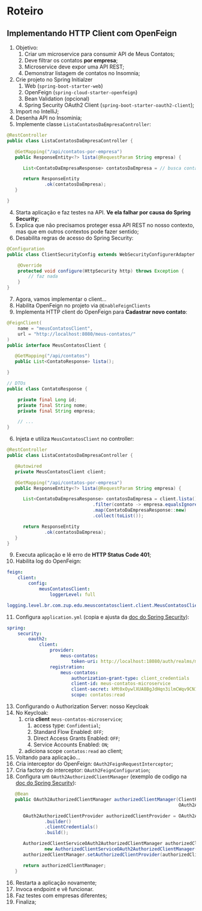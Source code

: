 # Roteiro

## Implementando HTTP Client com OpenFeign

1. Objetivo:
   1. Criar um microservice para consumir API de Meus Contatos;
   2. Deve filtrar os contatos **por empresa**;
   3. Microservice deve expor uma API REST;
   4. Demonstrar listagem de contatos no Insomnia;
2. Crie projeto no Spring Initialzer
   1. Web (`spring-boot-starter-web`)
   2. OpenFeign (`spring-cloud-starter-openfeign`)
   3. Bean Validation (opcional)
   4. Spring Security OAuth2 Client (`spring-boot-starter-oauth2-client`);
3. Import no IntelliJ;
5. Desenha API no Insominia;
6. Implemente classe `ListaContatosDaEmpresaController`:
```java
@RestController
public class ListaContatosDaEmpresaController {

   @GetMapping("/api/contatos-por-empresa")
   public ResponseEntity<?> lista(@RequestParam String empresa) {

      List<ContatoDaEmpresaResponse> contatosDaEmpresa = // busca contatos e filtra por empresa 

      return ResponseEntity
              .ok(contatosDaEmpresa);
   }

}
```
4. Starta aplicação e faz testes na API. **Ve ela falhar por causa do Spring Security**;
5. Explica que não precisamos proteger essa API REST no nosso contexto, mas que em outros contextos pode fazer sentido;
6. Desabilita regras de acesso do Spring Security:
```java
@Configuration
public class ClientSecurityConfig extends WebSecurityConfigurerAdapter {

    @Override
    protected void configure(HttpSecurity http) throws Exception {
        // faz nada
    }
}
```
7. Agora, vamos implementar o client...
8. Habilita OpenFeign no projeto via `@EnableFeignClients`
9. Implementa HTTP client do OpenFeign para **Cadastrar novo contato**:
```java
@FeignClient(
    name = "meusContatosClient",
    url = "http://localhost:8080/meus-contatos/"
)
public interface MeusContatosClient {

   @GetMapping("/api/contatos")
   public List<ContatoResponse> lista();

}

// DTOs
public class ContatoResponse {

    private final Long id;
    private final String nome;
    private final String empresa;

    // ...
}
```

6. Injeta e utiliza `MeusContatosClient` no controller:
```java
@RestController
public class ListaContatosDaEmpresaController {

   @Autowired
   private MeusContatosClient client;

   @GetMapping("/api/contatos-por-empresa")
   public ResponseEntity<?> lista(@RequestParam String empresa) {

      List<ContatoDaEmpresaResponse> contatosDaEmpresa = client.lista().stream()
                                .filter(contato -> empresa.equalsIgnoreCase(contato.getEmpresa()))
                                .map(ContatoDaEmpresaResponse::new)
                                .collect(toList());

      return ResponseEntity
              .ok(contatosDaEmpresa);
   }
}
```
9. Executa aplicação e lê erro de **HTTP Status Code 401**;
10. Habilita log do OpenFeign:
```yml
feign:
    client:
        config:
            meusContatosClient:
                loggerLevel: full

logging.level.br.com.zup.edu.meuscontatosclient.client.MeusContatosClient: DEBUG
```

11. Configura `application.yml` (copia e ajusta da [doc do Spring Security](https://docs.spring.io/spring-security/reference/servlet/oauth2/client/authorization-grants.html#_using_the_access_token)):
```yml
spring:
    security:
        oauth2:
            client:
                provider:
                    meus-contatos:
                        token-uri: http://localhost:18080/auth/realms/meus-contatos/protocol/openid-connect/token
                registration:
                    meus-contatos:
                        authorization-grant-type: client_credentials
                        client-id: meus-contatos-microservice
                        client-secret: kMt0xOywlXUA8BgJdHqn3ilmCWqv9CN1
                        scope: contatos:read
```
13. Configurando o Authorization Server: nosso Keycloak
14. No Keycloak:
    1. cria **client** `meus-contatos-microservice`;
       1. access type: `Confidential`;
       2. Standard Flow Enabled: `OFF`;
       3. Direct Access Grants Enabled: `OFF`;
       4. Service Accounts Enabled: `ON`;
    2. adiciona scope `contatos:read` ao client;
15. Voltando para aplicação...
16. Cria interceptor do OpenFeign: `OAuth2FeignRequestInterceptor`;
17. Cria factory do interceptor: `OAuth2FeignConfiguration`;
18. Configura um `OAuth2AuthorizedClientManager` (exemplo de codigo na [doc do Spring Security](https://docs.spring.io/spring-security/reference/servlet/oauth2/client/core.html#oauth2Client-authorized-manager-provider)):
```java
   @Bean
   public OAuth2AuthorizedClientManager authorizedClientManager(ClientRegistrationRepository clientRegistrationRepository,
                                                                OAuth2AuthorizedClientService authorizedClientService) {

      OAuth2AuthorizedClientProvider authorizedClientProvider = OAuth2AuthorizedClientProviderBuilder
              .builder()
              .clientCredentials()
              .build();

      AuthorizedClientServiceOAuth2AuthorizedClientManager authorizedClientManager =
              new AuthorizedClientServiceOAuth2AuthorizedClientManager(clientRegistrationRepository, authorizedClientService);
      authorizedClientManager.setAuthorizedClientProvider(authorizedClientProvider);

      return authorizedClientManager;
   }
```
16. Restarta a aplicação novamente;
17. Invoca endpoint e vê funcionar. 
18. Faz testes com empresas diferentes;
19. Finaliza;